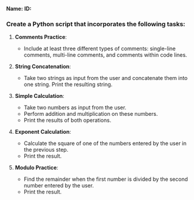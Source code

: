 **Name:**
**ID:**

### Create a Python script that incorporates the following tasks:

1. **Comments Practice**:
   - Include at least three different types of comments: single-line comments, multi-line comments, and comments within code lines.

2. **String Concatenation**:
   - Take two strings as input from the user and concatenate them into one string. Print the resulting string.

3. **Simple Calculation**:
   - Take two numbers as input from the user.
   - Perform addition and multiplication on these numbers.
   - Print the results of both operations.

4. **Exponent Calculation**:
   - Calculate the square of one of the numbers entered by the user in the previous step.
   - Print the result.

5. **Modulo Practice**:
   - Find the remainder when the first number is divided by the second number entered by the user.
   - Print the result.
